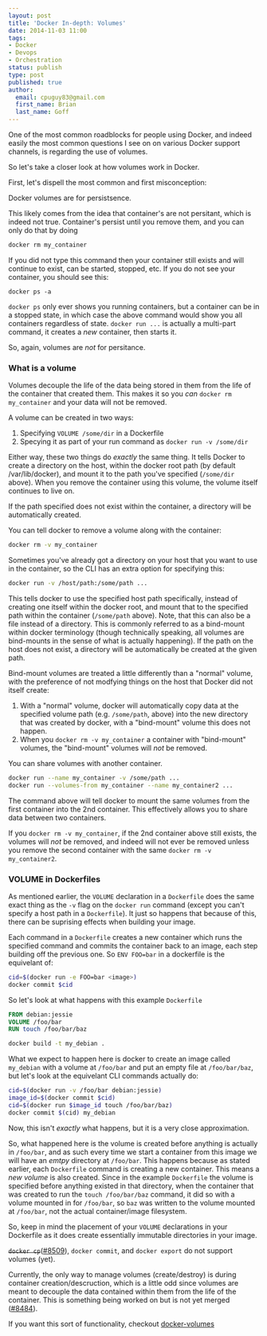 ```yaml
---
layout: post
title: 'Docker In-depth: Volumes'
date: 2014-11-03 11:00
tags:
- Docker
- Devops
- Orchestration
status: publish
type: post
published: true
author:
  email: cpuguy83@gmail.com
  first_name: Brian
  last_name: Goff
---
```


One of the most common roadblocks for people using Docker, and indeed easily the
most common questions I see on on various Docker support channels, is regarding
the use of volumes.

So let's take a closer look at how volumes work in Docker.

<!--break-->

First, let's dispell the most common and first misconception:

  Docker volumes are for persistsence.

This likely comes from the idea that container's are not persitant, which is
indeed not true.  Container's persist until you remove them, and you can only do
that by doing

```bash
docker rm my_container
```

If you did not type this command then your container still exists and will
continue to exist, can be started, stopped, etc.  If you do not see your
container, you should see this:

```
docker ps -a
```

`docker ps` only ever shows you running containers, but a container can be in a
stopped state, in which case the above command would show you all containers
regardless of state.  `docker run ...` is actually a multi-part command, it
creates a _new_ container, then starts it.

So, again, volumes are _not_ for persitance.

### What is a volume

Volumes decouple the life of the data being stored in them from the life of the
container that created them.  This makes it so you _can_
`docker rm my_container` and your data will not be removed.

A volume can be created in two ways:

  1. Specifying `VOLUME /some/dir` in a Dockerfile
  2. Specying it as part of your run command as `docker run -v /some/dir`

Either way, these two things do _exactly_ the same thing. It tells Docker to
create a directory on the host, within the docker root path
(by default /var/lib/docker), and mount it to the path you've specified
(`/some/dir` above).  When you remove the container using this volume, the
volume itself continues to live on.

If the path specified does not exist within the container, a directory will be
automatically created.

You can tell docker to remove a volume along with the container:

```bash
docker rm -v my_container
```

Sometimes you've already got a directory on your host that you want to use in
the container, so the CLI has an extra option for specifying this:

```bash
docker run -v /host/path:/some/path ...
```

This tells docker to use the specified host path specifically, instead of
creating one itself within the docker root, and mount that to the specified path
within the container (`/some/path` above). Note, that this can also be a file
instead of a directory. This is commonly referred to as a bind-mount within
docker terminology (though technically speaking, all volumes are bind-mounts in
the sense of what is actually happening).
If the path on the host does not exist, a directory will be automatically be
created at the given path.

Bind-mount volumes are treated a little differently than a "normal" volume, with
the preference of not modfying things on the host that Docker did not itself
create:

  1. With a "normal" volume, docker will automatically copy data at the
  specified volume path (e.g. `/some/path`, above) into the new directory that
  was created by docker, with a "bind-mount" volume this does not happen.
  2. When you `docker rm -v my_container` a container with "bind-mount" volumes,
  the "bind-mount" volumes will _not_ be removed.


You can share volumes with another container.

```bash
docker run --name my_container -v /some/path ...
docker run --volumes-from my_container --name my_container2 ...
```

The command above will tell docker to mount the same volumes from the first
container into the 2nd container.  This effectively allows you to share data
between two containers.

If you `docker rm -v my_container`, if the 2nd container above still exists, the
volumes will _not_ be removed, and indeed will not ever be removed unless you
remove the second container with the same `docker rm -v my_container2`.

### VOLUME in Dockerfiles

As mentioned earlier, the `VOLUME` declaration in a `Dockerfile` does the same
exact thing as the `-v` flag on the `docker run` command (except you can't
specify a host path in a `Dockerfile`).  It just so happens that because of
this, there can be suprising effects when building your image.

Each command in a `Dockerfile` creates a new container which runs the specified
command and commits the container back to an image, each step building off the
previous one.  So `ENV FOO=bar` in a dockerfile is the equivelant of:

```bash
cid=$(docker run -e FOO=bar <image>)
docker commit $cid
```

So let's look at what happens with  this example `Dockerfile`

```Dockerfile
FROM debian:jessie
VOLUME /foo/bar
RUN touch /foo/bar/baz
```
```bash
docker build -t my_debian .
```

What we expect to happen here is docker to create an image called `my_debian`
with a volume at `/foo/bar` and put an empty file at `/foo/bar/baz`, but let's
look at the equivelant CLI commands actually do:

```bash
cid=$(docker run -v /foo/bar debian:jessie)
image_id=$(docker commit $cid)
cid=$(docker run $image_id touch /foo/bar/baz)
docker commit $(cid) my_debian
```

Now, this isn't _exactly_ what happens, but it is a very close approximation.

So, what happened here is the volume is created before anything is actually in
`/foo/bar`, and as such every time we start a container from this image we will
have an _emtpy_ directory at `/foo/bar`.  This happens because as stated earlier,
each `Dockerfile` command is creating a new container.  This means a _new volume_
is also created.  Since in the example `Dockerfile` the volume is specified
before anything existed in that directory, when the container that was created
to run the `touch /foo/bar/baz` command, it did so with a volume mounted in for
`/foo/bar`, so `baz` was written to the volume mounted at `/foo/bar`, not the
actual container/image filesystem.

So, keep in mind the placement of your `VOLUME` declarations in your Dockerfile
as it does create essentially immutable directories in your image.

~~`docker cp`~~([#8509](https://github.com/docker/docker/pull/8509)),
`docker commit`, and `docker export` do not support volumes (yet).

Currently, the only way to manage volumes (create/destroy) is during container
creation/descruction, which is a little odd since volumes are meant to
decouple the data contained within them from the life of the container. This is
something being worked on but is not yet merged
([#8484](https://github.com/docker/docker/pull/8484)).

If you want this sort of functionality, checkout
[docker-volumes](https://github.com/cpuguy83/docker-volumes)
